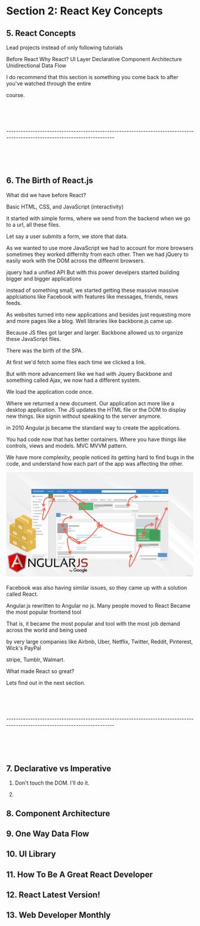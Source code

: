 # Section 2: React Key Concepts


## 5. React Concepts

Lead projects instead of only following tutorials

Before React
Why React?
UI Layer
Declarative
Component Architecture
Unidirectional Data Flow


I do recommend that this section is something you come back to after you've watched through the entire

course.


<div class="end-of-section">
    <br />
    <br />
    <br />
    <p>---------------------------------------------------------------------------------------------------------------------------</p>
    <br />
    <br />
    <br />
</div>



## 6. The Birth of React.js



What did we have before React?

Basic HTML, CSS, and JavaScript (interactivity)

it started with simple forms, where we send from the backend when we go to a url, all these files.

Let say a user submits a form, we store that data.


As we wanted to use more JavaScript we had to account for more browsers sometimes they worked differnlty from each other. Then we had jQuery to easily work with the DOM across the diffeernt browsers.


jquery had a unified API
But with this power develpers started building bigger and bigger applications

instead of something small, we started getting these massive massive applciations like Facebook with features like messages, friends, news feeds.

As websites turned into new applications and besides just requesting more and more pages like a blog. Well libraries like backbone.js came up. 

Because JS files got larger and larger. Backbone allowed us to organize these JavaScript files.

There was the birth of the SPA.

At first we'd fetch some files each time we clicked a link.

But with more advancement like we had with Jquery Backbone and something called Ajax, we now had a different system.


We load the application code once.

Where we returned a new document. Our application act more like a desktop application. The JS updates the HTML file or the DOM to display new things. like signin without speaking to the server anymore. 


in 2010 Angular.js became the standard way to create the applications.

You had code now that has better containers. Where you have things like controls, views and models. MVC MVVM pattern.

We have more complexity, people noticed its getting hard to find bugs in the code, and understand how each part of the app was affecting the other.

<img src="./angular-complexity.png">

Facebook was also having similar issues, so they came up with a solution called React.



Angular.js rewritten to Angular no js.
Many people moved to React
Became the most popular frontend tool


That is, it became the most popular and tool with the most job demand across the world and being used

by very large companies like Airbnb, Uber, Netflix, Twitter, Reddit, Pinterest, Wick's PayPal

stripe, Tumblr, Walmart.


What made React so great?

Lets find out in the next section.


<div class="end-of-section">
    <br />
    <br />
    <br />
    <p>---------------------------------------------------------------------------------------------------------------------------</p>
    <br />
    <br />
    <br />
</div>


## 7. Declarative vs Imperative

1. Don't touch the DOM. I'll do it.
    



2. 


## 8. Component Architecture
## 9. One Way Data Flow
## 10. UI Library
## 11. How To Be A Great React Developer
## 12. React Latest Version!
## 13. Web Developer Monthly